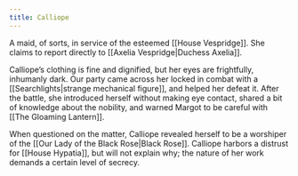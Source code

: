```yaml
---
title: Calliope
---
```


A maid, of sorts, in service of the esteemed [[House Vespridge]]. She claims to report directly to [[Axelia Vespridge|Duchess Axelia]].

Calliope’s clothing is fine and dignified, but her eyes are frightfully, inhumanly dark. Our party came across her locked in combat with a [[Searchlights|strange mechanical figure]], and helped her defeat it. After the battle, she introduced herself without making eye contact, shared a bit of knowledge about the nobility, and warned Margot to be careful with [[The Gloaming Lantern]].

When questioned on the matter, Calliope revealed herself to be a worshiper of the [[Our Lady of the Black Rose|Black Rose]]. Calliope harbors a distrust for [[House Hypatia]], but will not explain why; the nature of her work demands a certain level of secrecy.